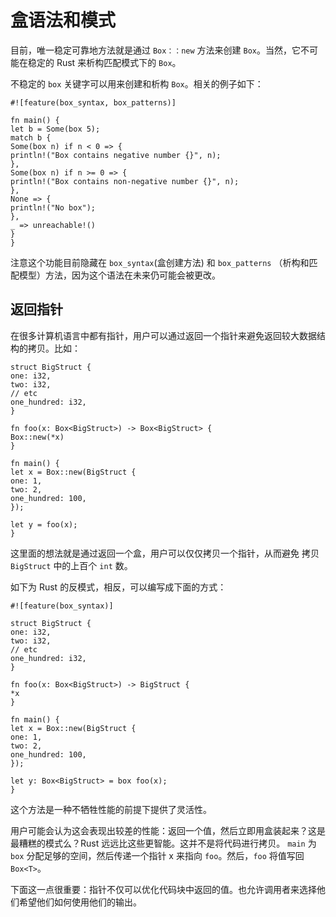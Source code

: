 # 盒语法和模式 #

目前，唯一稳定可靠地方法就是通过 `Box：：new` 方法来创建 `Box`。当然，它不可能在稳定的 Rust 来析构匹配模式下的 `Box`。

不稳定的 `box` 关键字可以用来创建和析构 `Box`。相关的例子如下：    


    #![feature(box_syntax, box_patterns)]
    
    fn main() {
    let b = Some(box 5);
    match b {
    Some(box n) if n < 0 => {
    println!("Box contains negative number {}", n);
    },
    Some(box n) if n >= 0 => {
    println!("Box contains non-negative number {}", n);
    },
    None => {
    println!("No box");
    },
    _ => unreachable!()
    }
    }


注意这个功能目前隐藏在 `box_syntax`(盒创建方法) 和 `box_patterns` （析构和匹配模型）方法，因为这个语法在未来仍可能会被更改。     


## 返回指针 ##


在很多计算机语言中都有指针，用户可以通过返回一个指针来避免返回较大数据结构的拷贝。比如：    


    struct BigStruct {
    one: i32,
    two: i32,
    // etc
    one_hundred: i32,
    }
    
    fn foo(x: Box<BigStruct>) -> Box<BigStruct> {
    Box::new(*x)
    }
    
    fn main() {
    let x = Box::new(BigStruct {
    one: 1,
    two: 2,
    one_hundred: 100,
    });
    
    let y = foo(x);
    }
    


这里面的想法就是通过返回一个盒，用户可以仅仅拷贝一个指针，从而避免 拷贝 `BigStruct` 中的上百个 `int` 数。   


如下为 Rust 的反模式，相反，可以编写成下面的方式：   
 

    #![feature(box_syntax)]
    
    struct BigStruct {
    one: i32,
    two: i32,
    // etc
    one_hundred: i32,
    }
    
    fn foo(x: Box<BigStruct>) -> BigStruct {
    *x
    }
    
    fn main() {
    let x = Box::new(BigStruct {
    one: 1,
    two: 2,
    one_hundred: 100,
    });
    
    let y: Box<BigStruct> = box foo(x);
    }
    


 

这个方法是一种不牺牲性能的前提下提供了灵活性。   


用户可能会认为这会表现出较差的性能：返回一个值，然后立即用盒装起来？这是最糟糕的模式么？Rust 远远比这些更智能。这并不是将代码进行拷贝。 `main` 为 `box` 分配足够的空间，然后传递一个指针 x 来指向 `foo`。然后，`foo` 将值写回 `Box<T>`。  


下面这一点很重要：指针不仅可以优化代码块中返回的值。也允许调用者来选择他们希望他们如何使用他们的输出。